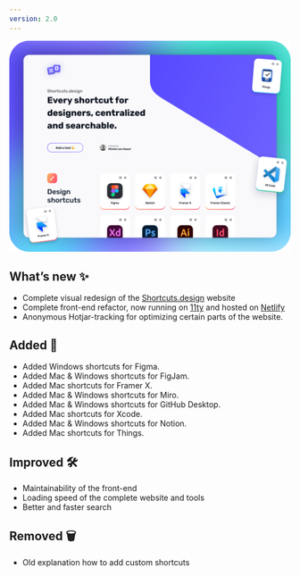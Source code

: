 ```yaml
---
version: 2.0
---
```


![Shortcuts.design V2.0](../docs/Shortcuts.design.png)

## What’s new ✨
- Complete visual redesign of the [Shortcuts.design](/) website
- Complete front-end refactor, now running on [11ty](https://www.11ty.dev) and hosted on [Netlify](https://www.netlify.com)
- Anonymous Hotjar-tracking for optimizing certain parts of the website.

## Added 🚀
- Added Windows shortcuts for Figma.
- Added Mac & Windows shortcuts for FigJam.
- Added Mac shortcuts for Framer X.
- Added Mac & Windows shortcuts for Miro.
- Added Mac & Windows shortcuts for GitHub Desktop.
- Added Mac shortcuts for Xcode.
- Added Mac & Windows shortcuts for Notion.
- Added Mac shortcuts for Things.

## Improved 🛠
- Maintainability of the front-end
- Loading speed of the complete website and tools
- Better and faster search

## Removed 🗑
- Old explanation how to add custom shortcuts